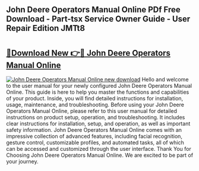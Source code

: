 ## John Deere Operators Manual Online PDf Free Download - Part-tsx Service Owner Guide - User Repair Edition JMTt8

# <h2><a href="http://bc4476.oget.top/?id=John+Deere+Operators+Manual+Online">🔗Download New 👉🔴 John Deere Operators Manual Online</a></h2>

[![John Deere Operators Manual Online new download](https://i.imgur.com/5g1atiW.png)](http://bc4476.oget.top/?id=John+Deere+Operators+Manual+Online)
Hello and welcome to the user manual for your newly configured John Deere Operators Manual Online. This guide is here to help you master the functions and capabilities of your product. Inside, you will find detailed instructions for installation, usage, maintenance, and troubleshooting. Before using your John Deere Operators Manual Online, please refer to this user manual for detailed instructions on product setup, operation, and troubleshooting. It includes clear instructions for installation, setup, and operation, as well as important safety information. John Deere Operators Manual Online comes with an impressive collection of advanced features, including facial recognition, gesture control, customizable profiles, and automated tasks, all of which can be accessed and customized through the user interface. Thank You for Choosing John Deere Operators Manual Online. We are excited to be part of your journey.
